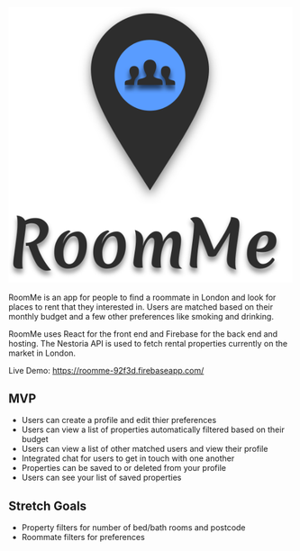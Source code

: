 <p align="center">
  <img src="https://github.com/NathanB09/RoomMe/blob/master/src/images/landing_logo.svg">
</p>

RoomMe is an app for people to find a roommate in London and look for places to rent that they interested in. Users are matched based on their monthly budget and a few other preferences like smoking and drinking.

RoomMe uses React for the front end and Firebase for the back end and hosting. The Nestoria API is used to fetch rental properties currently on the market in London.

Live Demo: https://roomme-92f3d.firebaseapp.com/

## MVP

- Users can create a profile and edit thier preferences
- Users can view a list of properties automatically filtered based on their budget
- Users can view a list of other matched users and view their profile
- Integrated chat for users to get in touch with one another
- Properties can be saved to or deleted from your profile
- Users can see your list of saved properties

## Stretch Goals

- Property filters for number of bed/bath rooms and postcode
- Roommate filters for preferences
